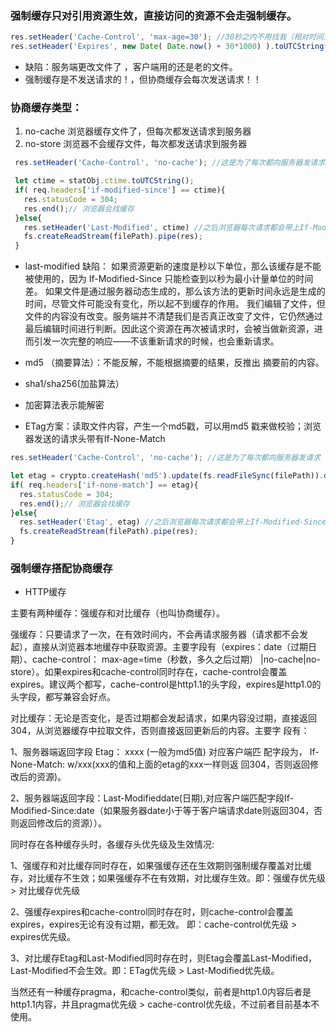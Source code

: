 ### 强制缓存只对引用资源生效，直接访问的资源不会走强制缓存。
```js
res.setHeader('Cache-Control', 'max-age=30'); //30秒之内不用找我（相对时间）
res.setHeader('Expires', new Date( Date.now() + 30*1000) ).toUTCString();// 访问后 到几点别找我了（绝对时间）
```
- 缺陷：服务端更改文件了 ，客户端用的还是老的文件。
- 强制缓存是不发送请求的！，但协商缓存会每次发送请求！！
 
### 协商缓存类型：
 1. no-cache 浏览器缓存文件了，但每次都发送请求到服务器
 2. no-store 浏览器不会缓存文件，每次都发送请求到服务器
 ```js
  res.setHeader('Cache-Control', 'no-cache'); //这是为了每次都向服务器发请求（因为浏览器有默认强制缓存时间）
 
  let ctime = statObj.ctime.toUTCString();
  if( req.headers['if-modified-since'] == ctime){
    res.statusCode = 304;
    res.end();// 浏览器会找缓存
  }else{
    res.setHeader('Last-Modified', ctime) //之后浏览器每次请求都会带上If-Modified-Since请求头
    fs.createReadStream(filePath).pipe(res);
  }
 ```
 - last-modified 缺陷：
  如果资源更新的速度是秒以下单位，那么该缓存是不能被使用的，因为 If-Modified-Since 只能检查到以秒为最小计量单位的时间差。
  如果文件是通过服务器动态生成的，那么该方法的更新时间永远是生成的时间，尽管文件可能没有变化，所以起不到缓存的作用。
  我们编辑了文件，但文件的内容没有改变。服务端并不清楚我们是否真正改变了文件，它仍然通过最后编辑时间进行判断。因此这个资源在再次被请求时，会被当做新资源，进而引发一次完整的响应——不该重新请求的时候，也会重新请求。
 
 - md5 （摘要算法）：不能反解，不能根据摘要的结果，反推出 摘要前的内容。
 - sha1/sha256(加盐算法）
 - 加密算法表示能解密
 
 - ETag方案：读取文件内容，产生一个md5戳，可以用md5 戳来做校验；浏览器发送的请求头带有If-None-Match
  ```js
  res.setHeader('Cache-Control', 'no-cache'); //这是为了每次都向服务器发请求（因为浏览器有默认强制缓存时间）
 
  let etag = crypto.createHash('md5').update(fs.readFileSync(filePath)).digest('base64');
  if( req.headers['if-none-match'] == etag){
    res.statusCode = 304;
    res.end();// 浏览器会找缓存
  }else{
    res.setHeader('Etag', etag) //之后浏览器每次请求都会带上If-Modified-Since请求头
    fs.createReadStream(filePath).pipe(res);
  }
 ```
 
 ### 强制缓存搭配协商缓存
 - HTTP缓存

主要有两种缓存：强缓存和对比缓存（也叫协商缓存）。

强缓存：只要请求了一次，在有效时间内，不会再请求服务器（请求都不会发起），直接从浏览器本地缓存中获取资源。主要字段有（expires：date（过期日期）、cache-control： max-age=time（秒数，多久之后过期） |no-cache|no-store）。如果expires和cache-control同时存在，cache-control会覆盖expires。建议两个都写，cache-control是http1.1的头字段，expires是http1.0的头字段，都写兼容会好点。

对比缓存：无论是否变化，是否过期都会发起请求，如果内容没过期，直接返回304，从浏览器缓存中拉取文件，否则直接返回更新后的内容。主要字 段有：

1、服务器端返回字段 Etag： xxxx (一般为md5值) 对应客户端匹 配字段为， If-None-Match: w/xxx(xxx的值和上面的etag的xxx一样则返 回304，否则返回修改后的资源)。

2、服务器端返回字段：Last-Modifieddate(日期),对应客户端匹配字段If-Modified-Since:date（如果服务器date小于等于客户端请求date则返回304，否则返回修改后的资源））。

同时存在各种缓存头时，各缓存头优先级及生效情况:

1、强缓存和对比缓存同时存在，如果强缓存还在生效期则强制缓存覆盖对比缓存，对比缓存不生效；如果强缓存不在有效期，对比缓存生效。即：强缓存优先级 > 对比缓存优先级

2、强缓存expires和cache-control同时存在时，则cache-control会覆盖expires，expires无论有没有过期，都无效。 即：cache-control优先级 > expires优先级。

3、对比缓存Etag和Last-Modified同时存在时，则Etag会覆盖Last-Modified，Last-Modified不会生效。即：ETag优先级 > Last-Modified优先级。

当然还有一种缓存pragma，和cache-control类似，前者是http1.0内容后者是http1.1内容，并且pragma优先级 > cache-control优先级，不过前者目前基本不使用。
